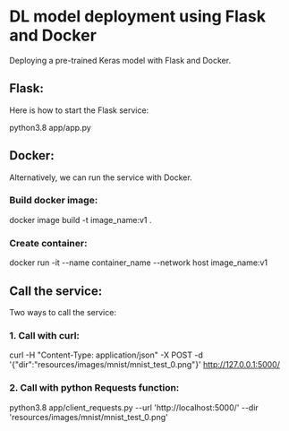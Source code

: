 # DL model deployment using Flask and Docker
Deploying a pre-trained Keras model with Flask and Docker.
## Flask:
Here is how to start the Flask service:

python3.8 app/app.py

## Docker:
Alternatively, we can run the service with Docker.
### Build docker image:
docker image build -t image_name:v1 .
### Create container:
docker run -it --name container_name --network host image_name:v1
###


## Call the service:
Two ways to call the service:
### 1. Call with curl:
curl -H "Content-Type: application/json" -X POST -d '{"dir":"resources/images/mnist/mnist_test_0.png"}' http://127.0.0.1:5000/
### 2. Call with python Requests function:
python3.8 app/client_requests.py --url 'http://localhost:5000/' --dir 'resources/images/mnist/mnist_test_0.png'